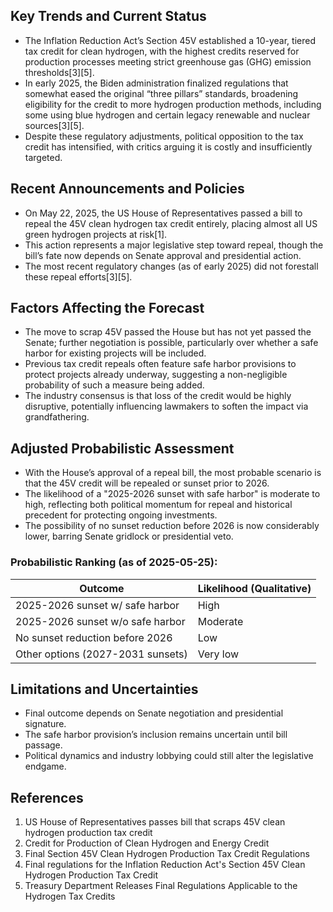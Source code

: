 ## Key Trends and Current Status

- The Inflation Reduction Act’s Section 45V established a 10-year, tiered tax credit for clean hydrogen, with the highest credits reserved for production processes meeting strict greenhouse gas (GHG) emission thresholds[3][5].
- In early 2025, the Biden administration finalized regulations that somewhat eased the original “three pillars” standards, broadening eligibility for the credit to more hydrogen production methods, including some using blue hydrogen and certain legacy renewable and nuclear sources[3][5].
- Despite these regulatory adjustments, political opposition to the tax credit has intensified, with critics arguing it is costly and insufficiently targeted.

## Recent Announcements and Policies

- On May 22, 2025, the US House of Representatives passed a bill to repeal the 45V clean hydrogen tax credit entirely, placing almost all US green hydrogen projects at risk[1].
- This action represents a major legislative step toward repeal, though the bill’s fate now depends on Senate approval and presidential action.
- The most recent regulatory changes (as of early 2025) did not forestall these repeal efforts[3][5].

## Factors Affecting the Forecast

- The move to scrap 45V passed the House but has not yet passed the Senate; further negotiation is possible, particularly over whether a safe harbor for existing projects will be included.
- Previous tax credit repeals often feature safe harbor provisions to protect projects already underway, suggesting a non-negligible probability of such a measure being added.
- The industry consensus is that loss of the credit would be highly disruptive, potentially influencing lawmakers to soften the impact via grandfathering.

## Adjusted Probabilistic Assessment

- With the House’s approval of a repeal bill, the most probable scenario is that the 45V credit will be repealed or sunset prior to 2026.
- The likelihood of a "2025-2026 sunset with safe harbor" is moderate to high, reflecting both political momentum for repeal and historical precedent for protecting ongoing investments.
- The possibility of no sunset reduction before 2026 is now considerably lower, barring Senate gridlock or presidential veto.

### Probabilistic Ranking (as of 2025-05-25):

| Outcome                                 | Likelihood (Qualitative) |
|------------------------------------------|--------------------------|
| 2025-2026 sunset w/ safe harbor          | High                     |
| 2025-2026 sunset w/o safe harbor         | Moderate                 |
| No sunset reduction before 2026          | Low                      |
| Other options (2027-2031 sunsets)        | Very low                 |

## Limitations and Uncertainties

- Final outcome depends on Senate negotiation and presidential signature.
- The safe harbor provision’s inclusion remains uncertain until bill passage.
- Political dynamics and industry lobbying could still alter the legislative endgame.

## References

1. US House of Representatives passes bill that scraps 45V clean hydrogen production tax credit  
2. Credit for Production of Clean Hydrogen and Energy Credit  
3. Final Section 45V Clean Hydrogen Production Tax Credit Regulations  
4. Final regulations for the Inflation Reduction Act's Section 45V Clean Hydrogen Production Tax Credit  
5. Treasury Department Releases Final Regulations Applicable to the Hydrogen Tax Credits